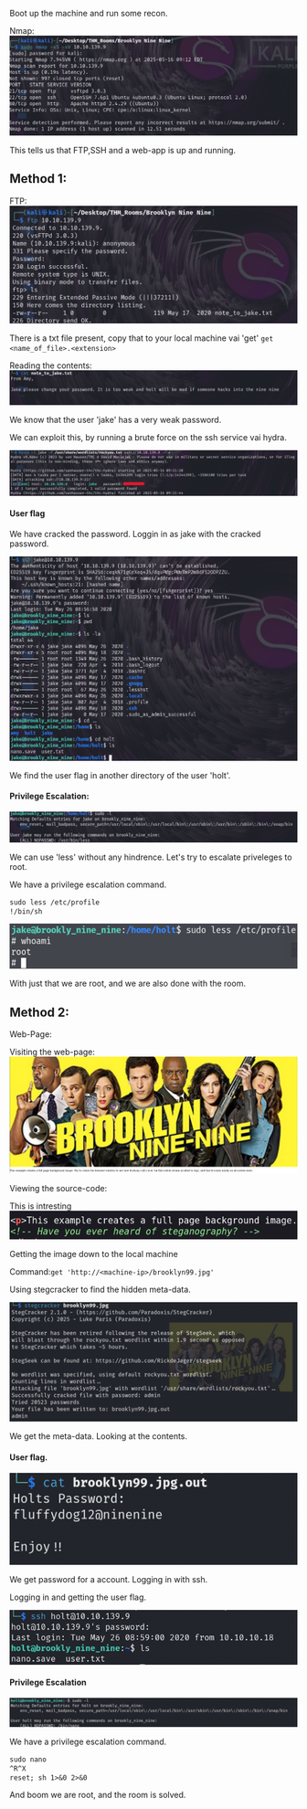 Boot up the machine and run some recon.

Nmap:
![image](/Brooklyn%20Nine%20Nine/img/Method1/Screenshot%202025-05-16%20184316.png)

This tells us that FTP,SSH and a web-app is up and running.

## Method 1:

FTP:
![image](/Brooklyn%20Nine%20Nine/img/Method1/Screenshot%202025-05-16%20184654.png)

There is a txt file present, copy that to your local machine vai 'get'
``get <name_of_file>.<extension>``

Reading the contents:
![image](/Brooklyn%20Nine%20Nine/img/Method1/Screenshot%202025-05-16%20184857.png)

We know that the user 'jake' has a very weak password.

We can exploit this, by running a brute force on the ssh service vai hydra.

![image](/Brooklyn%20Nine%20Nine/img/Method1/Screenshot%202025-05-16%20185157.png)

#### User flag

We have cracked the password. Loggin in as jake with the cracked password.

![image](/Brooklyn%20Nine%20Nine/img/Method1/Screenshot%202025-05-16%20185432.png)

We find the user flag in another directory of the user 'holt'.

#### Privilege Escalation:

![image](/Brooklyn%20Nine%20Nine/img/Method1/Screenshot%202025-05-16%20185642.png)

We can use 'less' without any hindrence. Let's try to escalate priveleges to root.

We have a privilege escalation command.
```
sudo less /etc/profile
!/bin/sh
```

![image](/Brooklyn%20Nine%20Nine/img/Method1/Screenshot%202025-05-16%20190044.png)

With just that we are root, and we are also done with the room.


## Method 2:

Web-Page:

Visiting the web-page:
![image](/Brooklyn%20Nine%20Nine/img/Method2/Screenshot%202025-05-16%20191109.png)

Viewing the source-code:

This is intresting
![image](/Brooklyn%20Nine%20Nine/img/Method2/Screenshot%202025-05-16%20191232.png)

Getting the image down to the local machine

Command:``get 'http://<machine-ip>/brooklyn99.jpg'``

Using stegcracker to find the hidden meta-data.

![iamge](/Brooklyn%20Nine%20Nine/img/Method2/Screenshot%202025-05-16%20192010.png)

We get the meta-data. Looking at the contents.

#### User flag.

![image](/Brooklyn%20Nine%20Nine/img/Method2/Screenshot%202025-05-16%20192134.png)

We get password for a account. Logging in with ssh.

Logging in and getting the user flag.

![image](/Brooklyn%20Nine%20Nine/img/Method2/Screenshot%202025-05-16%20192305.png)

#### Privilege Escalation

![image](/Brooklyn%20Nine%20Nine/img/Method2/Screenshot%202025-05-16%20192606.png)

We have a privilege escalation command.
```
sudo nano
^R^X
reset; sh 1>&0 2>&0
```

And boom we are root, and the room is solved.